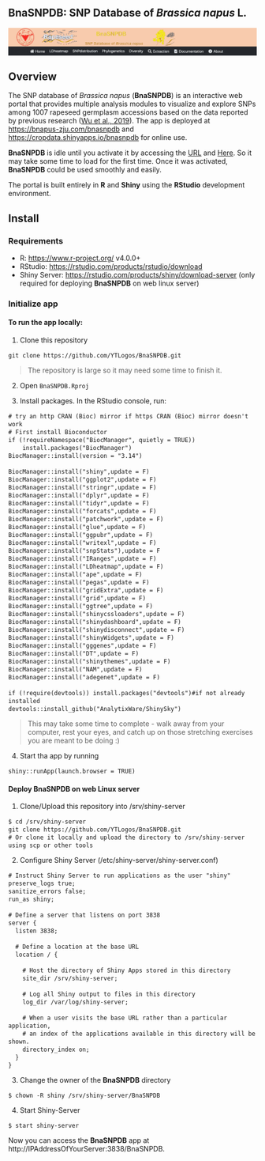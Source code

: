 ## BnaSNPDB: SNP Database of *Brassica napus* L. 

<img src="www/img/BnaSNPDB.png" align="center" width="900" />

## Overview

The SNP database of *Brassica napus* (**BnaSNPDB**) is an interactive web portal that provides multiple analysis modules to visualize and explore SNPs among 1007 rapeseed germplasm accessions based on the data reported by previous research ([Wu et al., 2019](http://rapeseed.zju.edu.cn/pdf/mp.pdf)). The app is deployed at https://bnapus-zju.com/bnasnpdb and https://cropdata.shinyapps.io/bnasnpdb for online use. 


**BnaSNPDB** is idle until you activate it by accessing the [URL](https://bnapus-zju.com/bnasnpdb) and [Here](https://cropdata.shinyapps.io/bnasnpdb). So it may take some time to load for the first time. Once it was activated, **BnaSNPDB** could be used smoothly and easily.

The portal is built entirely in **R** and **Shiny** using the **RStudio** development environment.

## Install

### Requirements

* R: https://www.r-project.org/ v4.0.0+
* RStudio: https://rstudio.com/products/rstudio/download
* Shiny Server: https://rstudio.com/products/shiny/download-server (only required for deploying **BnaSNPDB** on web linux server)

### Initialize app

#### To run the app locally:

1. Clone this repository

```
git clone https://github.com/YTLogos/BnaSNPDB.git
```

> The repository is large so it may need some time to finish it.

2. Open `BnaSNPDB.Rproj`

3. Install packages. In the RStudio console, run:

```
# try an http CRAN (Bioc) mirror if https CRAN (Bioc) mirror doesn't work
# First install Bioconductor
if (!requireNamespace("BiocManager", quietly = TRUE))
    install.packages("BiocManager")
BiocManager::install(version = "3.14")

BiocManager::install("shiny",update = F)
BiocManager::install("ggplot2",update = F)
BiocManager::install("stringr",update = F)
BiocManager::install("dplyr",update = F)
BiocManager::install("tidyr",update = F)
BiocManager::install("forcats",update = F)
BiocManager::install("patchwork",update = F)
BiocManager::install("glue",update = F)
BiocManager::install("ggpubr",update = F)
BiocManager::install("writexl",update = F)
BiocManager::install("snpStats"),update = F
BiocManager::install("IRanges",update = F)
BiocManager::install("LDheatmap",update = F)
BiocManager::install("ape",update = F)
BiocManager::install("pegas",update = F)
BiocManager::install("gridExtra",update = F)
BiocManager::install("grid",update = F)
BiocManager::install("ggtree",update = F)
BiocManager::install("shinycssloaders",update = F)
BiocManager::install("shinydashboard",update = F)
BiocManager::install("shinydisconnect",update = F)
BiocManager::install("shinyWidgets",update = F)
BiocManager::install("gggenes",update = F)
BiocManager::install("DT",update = F)
BiocManager::install("shinythemes",update = F)
BiocManager::install("NAM",update = F)
BiocManager::install("adegenet",update = F)

if (!require(devtools)) install.packages("devtools")#if not already installed
devtools::install_github("AnalytixWare/ShinySky")
```

> This may take some time to complete - walk away from your computer, rest your eyes, and catch up on those stretching exercises you are meant to be doing :)

4. Start tha app by running

```
shiny::runApp(launch.browser = TRUE)
```

#### Deploy BnaSNPDB on web Linux server

1. Clone/Upload this repository into /srv/shiny-server

```
$ cd /srv/shiny-server
git clone https://github.com/YTLogos/BnaSNPDB.git
# Or clone it locally and upload the directory to /srv/shiny-server using scp or other tools 
```

2. Configure Shiny Server (/etc/shiny-server/shiny-server.conf)

```
# Instruct Shiny Server to run applications as the user "shiny"
preserve_logs true;
sanitize_errors false;
run_as shiny;

# Define a server that listens on port 3838
server {
  listen 3838;

  # Define a location at the base URL
  location / {

    # Host the directory of Shiny Apps stored in this directory
    site_dir /srv/shiny-server;

    # Log all Shiny output to files in this directory
    log_dir /var/log/shiny-server;

    # When a user visits the base URL rather than a particular application,
    # an index of the applications available in this directory will be shown.
    directory_index on;
  }
}
```

3. Change the owner of the **BnaSNPDB** directory

```
$ chown -R shiny /srv/shiny-server/BnaSNPDB  
```

4. Start Shiny-Server

```
$ start shiny-server
```

Now you can access the **BnaSNPDB** app at http://IPAddressOfYourServer:3838/BnaSNPDB.

